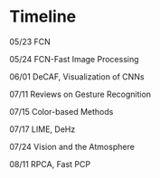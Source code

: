 # Timeline

05/23 FCN

05/24 FCN-Fast Image Processing

06/01 DeCAF, Visualization of CNNs

07/11 Reviews on Gesture Recognition

07/15 Color-based Methods

07/17 LIME, DeHz

07/24 Vision and the Atmosphere

08/11 RPCA, Fast PCP